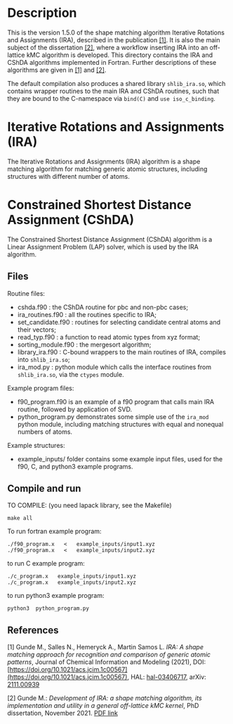 # Description

This is the version 1.5.0 of the shape matching algorithm 
Iterative Rotations and Assignments (IRA), described in the publication
[[1]](#1). It is also the main subject of the dissertation [[2]](#2), where a workflow
inserting IRA into an off-lattice kMC algorithm is developed.
This directory contains the IRA and CShDA algorithms implemented in Fortran.
Further descriptions of these algorithms are given in [[1]](#1) and [[2]](#2). 

The default compilation also produces a shared library `shlib_ira.so`, which contains wrapper routines to the main IRA and CShDA routines, such that they are bound to the C-namespace via `bind(C)` and `use iso_c_binding`.

# Iterative Rotations and Assignments (IRA)

The Iterative Rotations and Assignments (IRA) algorithm is a shape matching
algorithm for matching generic atomic structures, including structures with
different number of atoms.

# Constrained Shortest Distance Assignment (CShDA)

The Constrained Shortest Distance Assignment (CShDA) algorithm is a Linear
Assignment Problem (LAP) solver, which is used by the IRA algorithm. 

## Files

Routine files:

 - cshda.f90          : the CShDA routine for pbc and non-pbc cases;
 - ira_routines.f90   : all the routines specific to IRA;
 - set_candidate.f90  : routines for selecting candidate central atoms and their vectors;
 - read_typ.f90       : a function to read atomic types from xyz format;
 - sorting_module.f90 : the mergesort algorithm;
 - library_ira.f90    : C-bound wrappers to the main routines of IRA, compiles into `shlib_ira.so`;
 - ira_mod.py         : python module which calls the interface routines from `shlib_ira.so`, via the `ctypes` module.

Example program files:

 - f90_program.f90 is an example of a f90 program that calls main IRA routine, followed by application of SVD.
 - python_program.py demonstrates some simple use of the `ira_mod` python module, including matching structures with equal and nonequal numbers of atoms.

Example structures:

 - example_inputs/ folder contains some example input files, used for the f90, C, and python3 example programs.

## Compile and run

TO COMPILE: (you need lapack library, see the Makefile)

    make all

To run fortran example program:

    ./f90_program.x   <   example_inputs/input1.xyz
    ./f90_program.x   <   example_inputs/input2.xyz

to run C example program:

    ./c_program.x   example_inputs/input1.xyz
    ./c_program.x   example_inputs/input2.xyz

to run python3 example program:

    python3  python_program.py


## References
<a id="1">[1]</a> 
Gunde M., Salles N., Hemeryck A., Martin Samos L.
*IRA: A shape matching approach for recognition and comparison of generic atomic patterns*,
Journal of Chemical Information and Modeling (2021), DOI: [https://doi.org/10.1021/acs.jcim.1c00567](https://doi.org/10.1021/acs.jcim.1c00567), HAL: [hal-03406717](https://hal.laas.fr/hal-03406717), arXiv: [2111.00939](https://export.arxiv.org/abs/2111.00939)

<a id="2">[2]</a>
Gunde M.: *Development of IRA: a shape matching algorithm, its implementation
and utility in a general off-lattice kMC kernel*, PhD dissertation,
November 2021.
[PDF link](http://thesesups.ups-tlse.fr/5109/1/2021TOU30132.pdf) 
